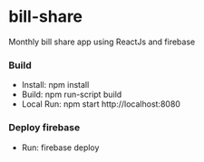 # bill-share

Monthly bill share app using ReactJs and firebase

### Build

- Install: npm install
- Build: npm run-script build
- Local Run: npm start
  http://localhost:8080

### Deploy firebase

- Run: firebase deploy
